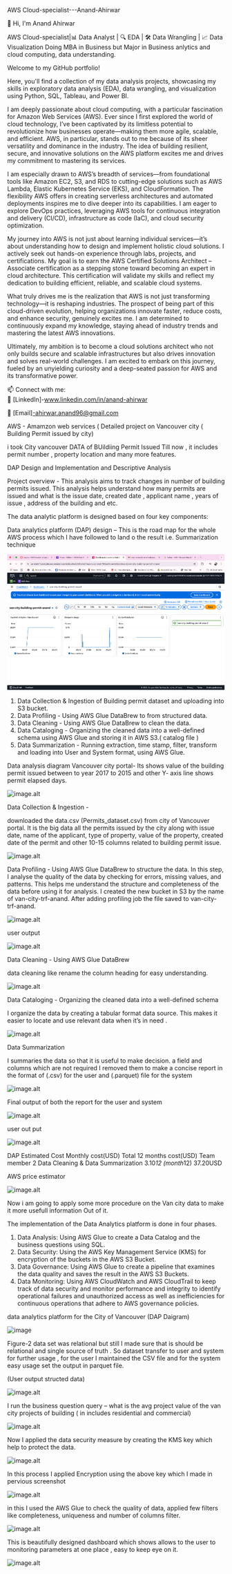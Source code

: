 AWS Cloud-specialist---Anand-Ahirwar

 👋 Hi, I'm Anand Ahirwar  


AWS Cloud-specialist|📊 Data Analyst | 🔍 EDA | 🛠️ Data Wrangling | 📈 Data Visualization
Doing MBA in Business but Major in Business anlytics and cloud computing, data understanding. 

Welcome to my GitHub portfolio!  

Here, you'll find a collection of my data analysis projects, showcasing my skills in exploratory data analysis (EDA), data wrangling, and visualization using Python, SQL, Tableau, and Power BI.  

 I am deeply passionate about cloud computing, with a particular fascination for Amazon Web Services (AWS). Ever since I first explored the world of cloud technology, I’ve been captivated by its limitless potential to revolutionize how businesses operate—making them more agile, scalable, and efficient. AWS, in particular, stands out to me because of its sheer versatility and dominance in the industry. The idea of building resilient, secure, and innovative solutions on the AWS platform excites me and drives my commitment to mastering its services.

I am especially drawn to AWS’s breadth of services—from foundational tools like Amazon EC2, S3, and RDS to cutting-edge solutions such as AWS Lambda, Elastic Kubernetes Service (EKS), and CloudFormation. The flexibility AWS offers in creating serverless architectures and automated deployments inspires me to dive deeper into its capabilities. I am eager to explore DevOps practices, leveraging AWS tools for continuous integration and delivery (CI/CD), infrastructure as code (IaC), and cloud security optimization.

My journey into AWS is not just about learning individual services—it’s about understanding how to design and implement holistic cloud solutions. I actively seek out hands-on experience through labs, projects, and certifications. My goal is to earn the AWS Certified Solutions Architect – Associate certification as a stepping stone toward becoming an expert in cloud architecture. This certification will validate my skills and reflect my dedication to building efficient, reliable, and scalable cloud systems.

What truly drives me is the realization that AWS is not just transforming technology—it is reshaping industries. The prospect of being part of this cloud-driven evolution, helping organizations innovate faster, reduce costs, and enhance security, genuinely excites me. I am determined to continuously expand my knowledge, staying ahead of industry trends and mastering the latest AWS innovations.

Ultimately, my ambition is to become a cloud solutions architect who not only builds secure and scalable infrastructures but also drives innovation and solves real-world challenges. I am excited to embark on this journey, fueled by an unyielding curiosity and a deep-seated passion for AWS and its transformative power.










📫 Connect with me:  
💼 [LinkedIn]-www.linkedin.com/in/anand-ahirwar
  
📧 [Email]-ahirwar.anand96@gmail.com 



AWS - Amamzon web services ( Detailed project on Vancouver city ( Building Permit issued by city)


i took City vancouver DATA of BUildiing Permit Issued Till now , it includes permit number , property location and many more features. 

DAP Design and Implementation and Descriptive Analysis

Project overview  - This analysis aims to track changes in number of building permits issued. This analysis helps understand how many permits are issued and what is the issue date, created date , applicant name , years of issue ,  address of the building and etc.  

The data analytic platform is designed based on four key components:


Data analytics platform (DAP) design – This is the road map for the whole AWS process which I have followed to land o the result i.e. Summarization technique



![image.alt](https://raw.githubusercontent.com/Anand19960706/Cloud-specialist---Anand-Ahirwar/7a007fde528c9f0fccbac931b4096c6a6a81fe12/image.png)


1.	Data Collection & Ingestion of  Building permit  dataset and uploading into S3 bucket.
2.	Data Profiling - Using AWS Glue DataBrew to from  structured  data.
3.	Data Cleaning - Using AWS Glue DataBrew to clean the data.
4.	Data Cataloging - Organizing the cleaned data into a well-defined schema using AWS Glue and storing it in AWS S3.( catalog file )
5.	Data Summarization - Running extraction, time stamp, filter, transform and loading into User and System format, using AWS Glue.





Data analysis diagram 
Vancouver city portal- Its shows value of the building permit issued between to year 2017 to 2015 and other Y- axis line shows permit elapsed days.  

![image.alt](https://github.com/Anand19960706/data-analysts-anand/blob/5924e14c44219b9bf82d6873152f4a9915ab9a98/image.png)





Data Collection & Ingestion -  

downloaded the data.csv (Permits_dataset.csv) from city of Vancouver portal. It is the big data all the permits issued by the city along with issue date, name of the applicant, type of property, value of the property, created date of the permit and other 10-15 columns related to building permit issue.


![image.alt](https://github.com/Anand19960706/data-analysts-anand/blob/35e3677fbb6d7d4dd8204b47da98cdf8919242d5/image.png)







Data Profiling - Using AWS Glue DataBrew to structure the data.
In this step, I analyse the quality of the data by checking for errors, missing values, and patterns. This helps me understand the structure and completeness of the data before using it for analysis. I created the new bucket in S3 by the name of van-city-trf-anand. After adding profiling job the file saved to van-city-trf-anand. 




![image.alt](https://raw.githubusercontent.com/Anand19960706/data-analysts-anand/ee0a716aa30c781fa38d6fcb8e0cd941d915634b/image.png)


user output  

![image.alt](https://github.com/Anand19960706/data-analysts-anand/blob/main/image.png?raw=true)




Data Cleaning - Using AWS Glue DataBrew


data cleaning like rename the column heading for easy understanding. 


![image.alt](https://github.com/Anand19960706/data-analysts-anand/blob/2d7280ad218c4f5339032bd1bcbd6b09cd2f5d4b/image.png?raw=true)



Data Cataloging - Organizing the cleaned data into a well-defined schema


I organize the data by creating a tabular format  data source. This makes it easier to locate and use relevant data when it’s in need .


![image.alt](https://github.com/Anand19960706/data-analysts-anand/blob/main/image.png?raw=true)

Data Summarization

I summaries the data so that it is useful to make decision. a field and columns which are not required I removed them to make a concise report in the format of (.csv) for the user and (.parquet)  file for the system 

![image.alt](https://raw.githubusercontent.com/Anand19960706/data-analysts-anand/8041933c60cff6eef4919a9bca928caa57d76bcc/image.png)



Final output of both the report for the user and system 





![image.alt](https://raw.githubusercontent.com/Anand19960706/data-analysts-anand/56fc87f37b2bcf3084ccc89257abc1d95d1053d3/image.png)


user out put 


![image.alt](https://raw.githubusercontent.com/Anand19960706/data-analysts-anand/18771e134ca1b5d2adcfab98d6cda96cf5f12fbe/image.png)





DAP Estimated Cost	Monthly cost(USD)	Total 12 months cost(USD)
Team member 2
Data Cleaning & Data Summarization	3.10*12 
(month*12) 	37.20USD
		

AWS price estimator 


![image.alt](https://raw.githubusercontent.com/Anand19960706/data-analysts-anand/d92cb067ecd5d76d609608ca210e1721dea57e19/image.png)




Now i am going to apply some more procedure on the Van city data to make it more usefull information Out of it. 




The implementation of the Data Analytics platform is done in four phases.


1.	Data Analysis: Using AWS Glue to create a Data Catalog and the business questions using SQL.
2.	Data Security: Using the AWS Key Management Service (KMS) for encryption of the buckets in the AWS S3 Bucket.
3.	Data Governance: Using AWS Glue to create a pipeline that examines the data quality and saves the result in the AWS S3 Buckets. 
4.	Data Monitoring: Using AWS CloudWatch and AWS CloudTrail to keep track of data security and monitor performance and integrity to identify operational failures and unauthorized access as well as inefficiencies for continuous operations that adhere to AWS governance policies.


data analytics platform for the City of Vancouver
(DAP Daigram)


![image](https://github.com/Anand19960706/data-analysts-anand/blob/main/image.png?raw=true)



Figure-2  data set was relational but still  I made sure that is should be relational and single source of truth . So dataset transfer to user and system for further usage , for the user I maintained the CSV file and for the system easy usage set the output in parquet file.   

(User output structed data)

![image.alt](https://raw.githubusercontent.com/Anand19960706/data-analysts-anand/617cfbf5526183d1a283d32951314afbcb523f2b/image.png)




I run the business question query – what is the avg project value of the van city projects of building ( in includes residential and commercial)


![image.alt](https://github.com/Anand19960706/data-analysts-anand/blob/main/image.png?raw=true)






Now I applied the data security measure by creating the KMS key which help to protect the data. 



![image.alt](https://raw.githubusercontent.com/Anand19960706/data-analysts-anand/b053be7b1d7e9f9aa9734e207841080da9f44fe3/image.png)







In this process I applied Encryption using the above key which I made in pervious screenshot




![image.alt](https://github.com/Anand19960706/data-analysts-anand/blob/main/image.png?raw=true)











in this I used the AWS Glue to check the quality of data, applied few filters like completeness, uniqueness and number of columns filter.  


![image.alt](https://raw.githubusercontent.com/Anand19960706/data-analysts-anand/44d00aa5aea284436cbfc01b8dbb511e18a05b90/image.png)








This is beautifully designed dashboard which shows allows to the user to monitoring parameters at one place , easy to keep eye on it. 


![image.alt](https://github.com/Anand19960706/data-analysts-anand/blob/main/image.png?raw=true)



